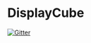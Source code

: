 # DisplayCube
[![Gitter](https://img.shields.io/gitter/room/nwjs/nw.js.svg)](https://gitter.im/HackCubeOrg?utm_source=share-link&utm_medium=link&utm_campaign=share-link)
